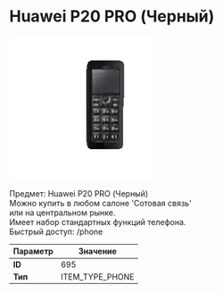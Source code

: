 # Huawei P20 PRO (Черный)

![Item Image](../img/695.webp?raw=true)

Предмет: Huawei P20 PRO (Черный)<br>Можно купить в любом салоне 'Сотовая связь'<br>или на центральном рынке.<br>Имеет набор стандартных функций телефона.<br>Быстрый доступ: /phone


| Параметр | Значение |
|----------|----------|
| **ID** | 695 |
| **Тип** | ITEM_TYPE_PHONE |

